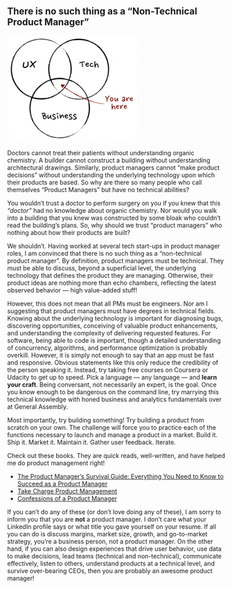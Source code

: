 ## There is no such thing as a “Non-Technical Product Manager”

![What is a product manager](../images/what_is_a_product_manager-300x246.png)

Doctors cannot treat their patients without understanding organic chemistry. A builder cannot construct a building without understanding architectural drawings. Similarly, product managers cannot “make product decisions” without understanding the underlying technology upon which their products are based. So why are there so many people who call themselves “Product Managers” but have no technical abilities?

You wouldn’t trust a doctor to perform surgery on you if you knew that this _“doctor”_ had no knowledge about organic chemistry. Nor would you walk into a building that you knew was constructed by some bloak who couldn’t read the building’s plans. So, why should we trust “product managers” who nothing about how their products are built?

We shouldn’t. Having worked at several tech start-ups in product manager roles, I am convinced that there is no such thing as a “non-technical product manager”. By definition, product managers must be technical. They must be able to discuss, beyond a superficial level, the underlying technology that defines the product they are managing. Otherwise, their product ideas are nothing more than echo chambers, reflecting the latest observed behavior — high value-added stuff!

However, this does not mean that all PMs must be engineers. Nor am I suggesting that product managers must have degrees in technical fields. Knowing about the underlying technology is important for diagnosing bugs, discovering opportunities, conceiving of valuable product enhancements, and understanding the complexity of delivering requested features. For software, being able to code is important, though a detailed understanding of concurrency, algorithms, and performance optimization is probably overkill. However, it is simply not enough to say that an app must be fast and responsive. Obvious statements like this only reduce the credibility of the person speaking it. Instead, try taking free courses on Coursera or Udacity to get up to speed. Pick a language — any language — and **learn your craft**. Being conversant, not necessarily an expert, is the goal. Once you know enough to be dangerous on the command line, try marrying this technical knowledge with honed business and analytics fundamentals over at General Assembly.

Most importantly, try building something! Try building a product from scratch on your own. The challenge will force you to practice each of the functions necessary to launch and manage a product in a market. Build it. Ship it. Market it. Maintain it. Gather user feedback. Iterate.

Check out these books. They are quick reads, well-written, and have helped me do product management right!

- [The Product Manager’s Survival Guide: Everything You Need to Know to Succeed as a Product Manager][SurvivalGuideBook]
- [Take Charge Product Management][TakeChargeBook]
- [Confessions of a Product Manager][ConfessionsBook]

If you can’t do any of these (or don’t love doing any of these), I am sorry to inform you that you are **not** a product manager. I don’t care what your LinkedIn profile says or what title you gave yourself on your resume. If all you can do is discuss margins, market size, growth, and go-to-market strategy, you’re a business person, not a product manager. On the other hand, if you can also design experiences that drive user behavior, use data to make decisions, lead teams (technical and non-technical), communicate effectively, listen to others, understand products at a technical level, and survive over-bearing CEOs, then you are probably an awesome product manager!

[SurvivalGuideBook]: http://www.amazon.com/gp/product/007180546X/ref=as_li_tl?ie=UTF8&camp=1789&creative=9325&creativeASIN=007180546X&linkCode=as2&tag=confeofprodum-20&linkId=MG2A3GOVH4TDGQ32
[TakeChargeBook]: http://www.amazon.com/gp/product/0615379273/ref=as_li_tl?ie=UTF8&camp=1789&creative=9325&creativeASIN=0615379273&linkCode=as2&tag=confeofprodum-20&linkId=BF3CI7DJVUV3RLMI
[ConfessionsBook]: http://www.amazon.com/gp/product/B008FHB2PW/ref=as_li_tl?ie=UTF8&camp=1789&creative=9325&creativeASIN=B008FHB2PW&linkCode=as2&tag=confeofprodum-20&linkId=HC24F26CSBT27Y6D
